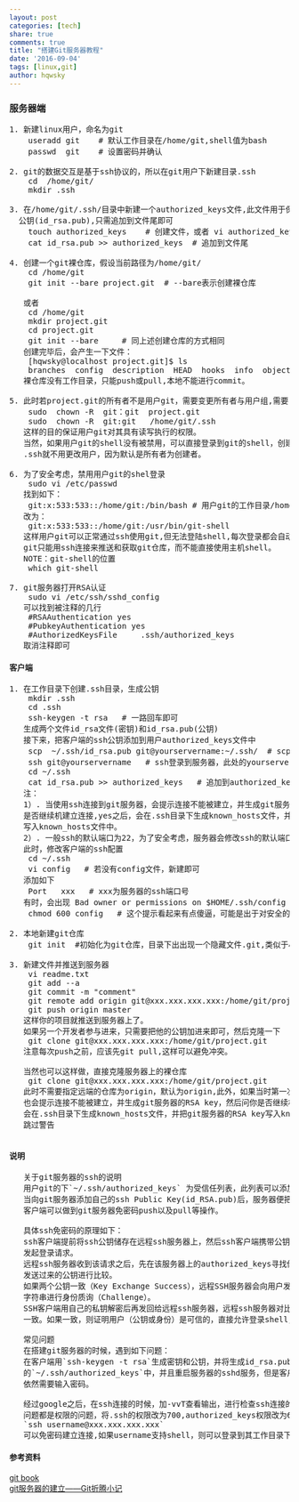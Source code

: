 ```yaml
---
layout: post
categories: [tech]
share: true
comments: true
title: "搭建Git服务器教程"
date: '2016-09-04'
tags: [linux,git]
author: hqwsky
---  
```


### 服务器端
<pre>
1. 新建linux用户，命名为git
    useradd git    # 默认工作目录在/home/git,shell值为bash
    passwd  git    # 设置密码并确认

2. git的数据交互是基于ssh协议的，所以在git用户下新建目录.ssh
    cd  /home/git/
    mkdir .ssh  

3. 在/home/git/.ssh/目录中新建一个authorized_keys文件,此文件用于保存客户端提供的
  公钥(id_rsa.pub),只需追加到文件尾即可
    touch authorized_keys    # 创建文件，或者 vi authorized_keys
    cat id_rsa.pub >> authorized_keys  # 追加到文件尾 

4. 创建一个git裸仓库，假设当前路径为/home/git/
    cd /home/git
    git init --bare project.git  # --bare表示创建裸仓库
    
   或者
    cd /home/git
    mkdir project.git
    cd project.git
    git init --bare     # 同上述创建仓库的方式相同
   创建完毕后，会产生一下文件：
    [hqwsky@localhost project.git]$ ls
    branches  config  description  HEAD  hooks  info  objects  refs
   裸仓库没有工作目录，只能push或pull,本地不能进行commit。

5. 此时若project.git的所有者不是用户git，需要变更所有者与用户组,需要root权限
    sudo  chown -R  git：git  project.git
    sudo  chown -R  git:git   /home/git/.ssh
   这样的目的保证用户git对其具有读写执行的权限。
   当然，如果用户git的shell没有被禁用，可以直接登录到git的shell，创建上述的仓库以及
   .ssh就不用更改用户，因为默认是所有者为创建者。

6. 为了安全考虑，禁用用户git的shel登录
    sudo vi /etc/passwd    
   找到如下：
    git:x:533:533::/home/git:/bin/bash # 用户git的工作目录/home/git,shell为bash
   改为：
    git:x:533:533::/home/git:/usr/bin/git-shell 
   这样用户git可以正常通过ssh使用git,但无法登陆shell,每次登录都会自动退出。这样，用户
   git只能用ssh连接来推送和获取git仓库，而不能直接使用主机shell。
   NOTE：git-shell的位置
    which git-shell   

7. git服务器打开RSA认证
    sudo vi /etc/ssh/sshd_config
   可以找到被注释的几行
    #RSAAuthentication yes
    #PubkeyAuthentication yes
    #AuthorizedKeysFile     .ssh/authorized_keys
   取消注释即可
</pre>

#### 客户端
<pre>
1. 在工作目录下创建.ssh目录，生成公钥
    mkdir .ssh
    cd .ssh
    ssh-keygen -t rsa   # 一路回车即可
   生成两个文件id_rsa文件(密钥)和id_rsa.pub(公钥)
   接下来，把客户端的ssh公钥添加到用户authorized_keys文件中
    scp  ~/.ssh/id_rsa.pub git@yourservername:~/.ssh/  # scp将公钥复制到服务器
    ssh git@yourservername   # ssh登录到服务器，此处的yourservername可以是域名或者ip
    cd ~/.ssh
    cat id_rsa.pub >> authorized_keys   # 追加到authorized_keys
   注：
   1）. 当使用ssh连接到git服务器，会提示连接不能被建立，并生成git服务器的RSA key，然后问你
   是否继续机建立连接,yes之后，会在.ssh目录下生成known_hosts文件，并把git服务器的RSA key
   写入known_hosts文件中。
   2）. 一般ssh的默认端口为22，为了安全考虑，服务器会修改ssh的默认端口号，直接连接会出现超时
   此时，修改客户端的ssh配置
    cd ~/.ssh
    vi config   # 若没有config文件，新建即可
   添加如下
    Port   xxx   # xxx为服务器的ssh端口号
   有时，会出现 Bad owner or permissions on $HOME/.ssh/config
    chmod 600 config   # 这个提示看起来有点傻逼，可能是出于对安全的考虑

2. 本地新建git仓库
    git init  #初始化为git仓库，目录下出出现一个隐藏文件.git,类似于小型的数据库

3. 新建文件并推送到服务器
    vi readme.txt
    git add --a
    git commit -m "comment"
    git remote add origin git@xxx.xxx.xxx.xxx:/home/git/project.git
    git push origin master
   这样你的项目就推送到服务器上了。
   如果另一个开发者参与进来，只需要把他的公钥加进来即可，然后克隆一下
    git clone git@xxx.xxx.xxx.xxx:/home/git/project.git
   注意每次push之前，应该先git pull,这样可以避免冲突。

   当然也可以这样做，直接克隆服务器上的裸仓库
    git clone git@xxx.xxx.xxx.xxx:/home/git/project.git
   此时不需要指定远端的仓库为origin，默认为origin,此外，如果当时第一次通过ssh连接git服务器
   也会提示连接不能被建立，并生成git服务器的RSA key，然后问你是否继续机建立连接,yes之后，
   会在.ssh目录下生成known_hosts文件，并把git服务器的RSA key写入known_hosts文件中，下次连接，会
   跳过警告

</pre>

#### 说明
<pre>
   关于git服务器的ssh的说明
   用户git的下`~/.ssh/authorized_keys` 为受信任列表，此列表可以添加多个ssh客户端的公钥
   当向git服务器添加自己的ssh Public Key(id_RSA.pub)后，服务器便把客户端关联起来，这样，
   客户端可以做到git服务器免密码push以及pull等操作。

   具体ssh免密码的原理如下：
   ssh客户端提前将ssh公钥储存在远程ssh服务器上，然后ssh客户端携带公钥向远程ssh服务器（known_hosts）
   发起登录请求。
   远程ssh服务器收到该请求之后，先在该服务器上的authorized_keys寻找你上传授权过的公钥，然后把它和你
   发送过来的公钥进行比较。
   如果两个公钥一致（Key Exchange Success），远程SSH服务器会向用户发送一段使用ssh公钥加密过的随机
   字符串进行身份质询（Challenge）。
   SSH客户端用自己的私钥解密后再发回给远程ssh服务器，远程ssh服务器对比回包中解密出来的随机字符串是否
   一致。如果一致，则证明用户（公钥或身份）是可信的，直接允许登录shell，不再要求密码

   常见问题
   在搭建git服务器的时候，遇到如下问题：
   在客户端用`ssh-keygen -t rsa`生成密钥和公钥，并将生成id_rsa.pub公钥内容追加到服务器
   的`~/.ssh/authorized_keys`中，并且重启服务器的sshd服务，但是客户端采用ssh连接服务器
   依然需要输入密码。
   
   经过google之后，在ssh连接的时候，加-vvT查看输出，进行检查ssh连接的详细过程,一般出现此
   问题都是权限的问题，将.ssh的权限改为700,authorized_keys权限改为600即可
   `ssh username@xxx.xxx.xxx.xxx`  
   可以免密码建立连接,如果username支持shell，则可以登录到其工作目录下
</pre>

#### 参考资料
[git book](https://git-scm.com/book/zh/v2/)  
[git服务器的建立——Git折腾小记](http://blog.csdn.net/xsl1990/article/details/25486211)

